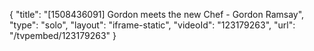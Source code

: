 {
    "title": "[1508436091] Gordon meets the new Chef - Gordon Ramsay",
    "type": "solo",
    "layout": "iframe-static",
    "videoId": "123179263",
    "url": "\/tvpembed\/123179263"
}
